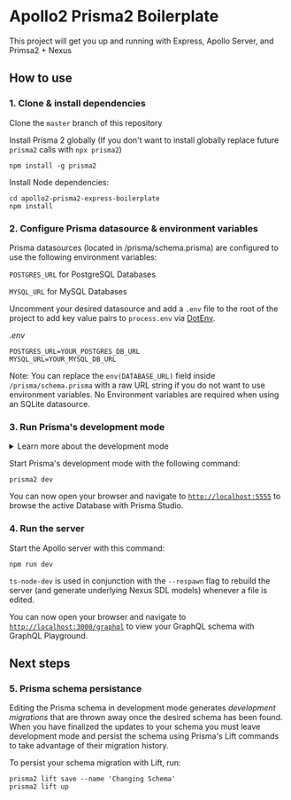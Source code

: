 # Apollo2 Prisma2 Boilerplate

This project will get you up and running with Express, Apollo Server, and Primsa2 + Nexus

## How to use

### 1. Clone & install dependencies

Clone the `master` branch of this repository

Install Prisma 2 globally (If you don't want to install globally replace future `prisma2` calls with `npx prisma2`)

```
npm install -g prisma2
```

Install Node dependencies:

```
cd apollo2-prisma2-express-boilerplate
npm install
```

### 2. Configure Prisma datasource & environment variables

Prisma datasources (located in /prisma/schema.prisma) are configured to use the following environment variables:

`POSTGRES_URL` for PostgreSQL Databases

`MYSQL_URL` for MySQL Databases

Uncomment your desired datasource and add a `.env` file to the root of the project to add key value pairs to `process.env` via [DotEnv](https://github.com/motdotla/dotenv).

_.env_

```
POSTGRES_URL=YOUR_POSTGRES_DB_URL
MYSQL_URL=YOUR_MYSQL_DB_URL
```

Note: You can replace the `env(DATABASE_URL)` field inside `/prisma/schema.prisma` with a raw URL string if you do not want to use environment variables. No Environment variables are required when using an SQLite datasource.

### 3. Run Prisma's development mode

<Details><Summary>Learn more about the development mode</Summary>

Prisma's [development mode](https://github.com/prisma/prisma2/blob/master/docs/development-mode.md) watches your [Prisma schema](https://github.com/prisma/prisma2/blob/master/docs/prisma-schema-file.md) on the file system. Whenever there's a change in the schema, the Prisma Framework CLI performs two major tasks in the background:

- map the Prisma schema to your database schema (i.e., perform a schema migration in the database)
- regenerate the Photon.js database client based on the new Prisma schema

It also runs a web server to host [Prisma Studio](https://github.com/prisma/studio), at [`http://localhost:5555`](http://localhost:5555).

</Details>

Start Prisma's development mode with the following command:

```
prisma2 dev
```

You can now open your browser and navigate to [`http://localhost:5555`](http://localhost:5555) to browse the active Database with Prisma Studio.

### 4. Run the server

Start the Apollo server with this command:

```
npm run dev
```

`ts-node-dev` is used in conjunction with the `--respawn` flag to rebuild the server (and generate underlying Nexus SDL models) whenever a file is edited.

You can now open your browser and navigate to [`http://localhost:3000/graphql`](http://localhost:3000/graphql) to view your GraphQL schema with GraphQL Playground.

## Next steps

### 5. Prisma schema persistance

Editing the Prisma schema in development mode generates _development migrations_ that are thrown away once the desired schema has been found. When you have finalized the updates to your schema you must leave development mode and persist the schema using Prisma's Lift commands to take advantage of their migration history.

To persist your schema migration with Lift, run:

```
prisma2 lift save --name 'Changing Schema'
prisma2 lift up
```
